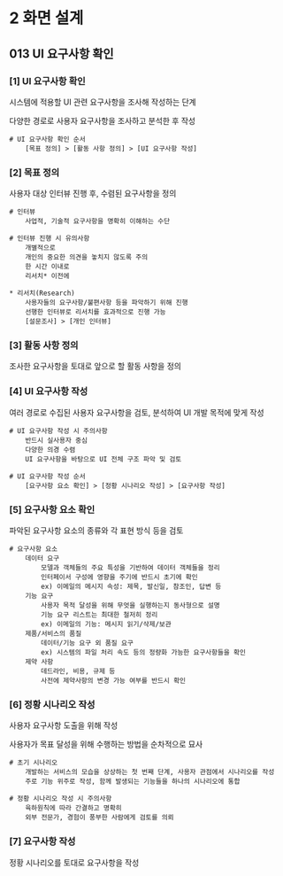 # 2 화면 설계

## 013 UI 요구사항 확인

### [1] UI 요구사항 확인

시스템에 적용할 UI 관련 요구사항을 조사해 작성하는 단계

다양한 경로로 사용자 요구사항을 조사하고 분석한 후 작성

```
# UI 요구사항 확인 순서
	[목표 정의] > [활동 사항 정의] > [UI 요구사항 작성]
```

### [2] 목표 정의

사용자 대상 인터뷰 진행 후, 수렴된 요구사항을 정의

```
# 인터뷰
	사업적, 기술적 요구사항을 명확히 이해하는 수단

# 인터뷰 진행 시 유의사항
	개별적으로
	개인의 중요한 의견을 놓치지 않도록 주의
	한 시간 이내로
	리서치* 이전에
```

```
* 리서치(Research)
	사용자들의 요구사항/불편사항 등을 파악하기 위해 진행
	선행한 인터뷰로 리서치를 효과적으로 진행 가능
	[설문조사] > [개인 인터뷰] 
```

### [3] 활동 사항 정의

조사한 요구사항을 토대로 앞으로 할 활동 사항을 정의

### [4] UI 요구사항 작성

여러 경로로 수집된 사용자 요구사항을 검토, 분석하여 UI 개발 목적에 맞게 작성

```
# UI 요구사항 작성 시 주의사항
	반드시 실사용자 중심
	다양한 의경 수렴
	UI 요구사항을 바탕으로 UI 전체 구조 파악 및 검토

# UI 요구사항 작성 순서
	[요구사항 요소 확인] > [정황 시나리오 작성] > [요구사항 작성]
```

### [5] 요구사항 요소 확인

파악된 요구사항 요소의 종류와 각 표현 방식 등을 검토

```
# 요구사항 요소
	데이터 요구
		모델과 객체들의 주요 특성을 기반하여 데이터 객체들을 정리
		인터페이서 구성에 영향을 주기에 반드시 초기에 확인
		ex) 이메일의 메시지 속성: 제목, 발신일, 참조인, 답변 등
	기능 요구
		사용자 목적 달성을 위해 무엇을 실행하는지 동사형으로 설명
		기능 요구 리스트는 최대한 철저히 정리
		ex) 이메일의 기능: 메시지 읽기/삭제/보관
	제품/서비스의 품질
		데이터/기능 요구 외 품질 요구
		ex) 시스템의 파일 처리 속도 등의 정량화 가능한 요구사항들을 확인
	제약 사항
		데드라인, 비용, 규제 등
		사전에 제약사항의 변경 가능 여부를 반드시 확인
```

### [6] 정황 시나리오 작성

사용자 요구사항 도출을 위해 작성

사용자가 목표 달성을 위해 수행하는 방법을 순차적으로 묘사

```
# 초기 시나리오
	개발하는 서비스의 모습을 상상하는 첫 번째 단계, 사용자 관점에서 시나리오를 작성
	주로 기능 위주로 작성, 함께 발생되는 기능들을 하나의 시나리오에 통합

# 정황 시나리오 작성 시 주의사항
	육하원칙에 따라 간결하고 명확히
	외부 전문가, 경험이 풍부한 사람에게 검토를 의뢰
```

### [7] 요구사항 작성

정황 시나리오를 토대로 요구사항을 작성
